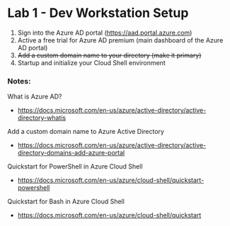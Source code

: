 # Lab 1 - Dev Workstation Setup

1. Sign into the Azure AD portal (https://aad.portal.azure.com)
2. Active a free trial for Azure AD premium (main dashboard of the Azure AD portal)
3. ~~Add a custom domain name to your directory (make it primary)~~
4. Startup and initialize your Cloud Shell environment

### Notes:

What is Azure AD?
* https://docs.microsoft.com/en-us/azure/active-directory/active-directory-whatis

Add a custom domain name to Azure Active Directory
* https://docs.microsoft.com/en-us/azure/active-directory/active-directory-domains-add-azure-portal

Quickstart for PowerShell in Azure Cloud Shell
* https://docs.microsoft.com/en-us/azure/cloud-shell/quickstart-powershell

Quickstart for Bash in Azure Cloud Shell
* https://docs.microsoft.com/en-us/azure/cloud-shell/quickstart
